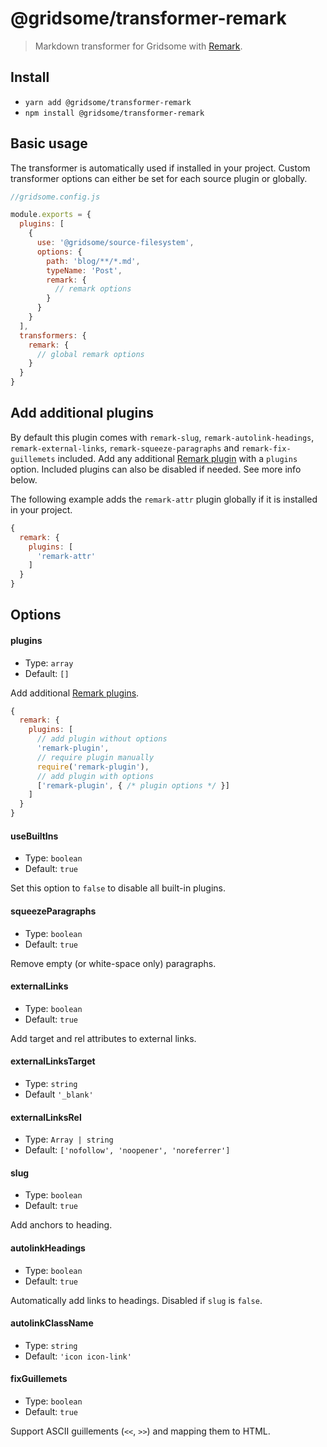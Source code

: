 # @gridsome/transformer-remark

> Markdown transformer for Gridsome with [Remark](https://remark.js.org/).

## Install

- `yarn add @gridsome/transformer-remark`
- `npm install @gridsome/transformer-remark`

## Basic usage

The transformer is automatically used if installed in your project. Custom transformer options can either be set for each source plugin or globally.

```js
//gridsome.config.js

module.exports = {
  plugins: [
    {
      use: '@gridsome/source-filesystem',
      options: {
        path: 'blog/**/*.md',
        typeName: 'Post',
        remark: {
          // remark options
        }
      }
    }
  ],
  transformers: {
    remark: {
      // global remark options
    }
  }
}
```

## Add additional plugins

By default this plugin comes with `remark-slug`, `remark-autolink-headings`, `remark-external-links`, `remark-squeeze-paragraphs` and `remark-fix-guillemets` included. Add any additional [Remark plugin](https://github.com/remarkjs/remark/blob/master/doc/plugins.md#list-of-plugins) with a `plugins` option. Included plugins can also be disabled if needed. See more info below.

The following example adds the `remark-attr` plugin globally if it is installed in your project.

```js
{
  remark: {
    plugins: [
      'remark-attr'
    ]
  }
}
```

## Options

#### plugins

- Type: `array`
- Default: `[]`

Add additional [Remark plugins](https://github.com/remarkjs/remark/blob/master/doc/plugins.md#list-of-plugins).

```js
{
  remark: {
    plugins: [
      // add plugin without options
      'remark-plugin',
      // require plugin manually
      require('remark-plugin'),
      // add plugin with options
      ['remark-plugin', { /* plugin options */ }]
    ]
  }
}
```

#### useBuiltIns

- Type: `boolean`
- Default: `true`

Set this option to `false` to disable all built-in plugins.

#### squeezeParagraphs

- Type: `boolean`
- Default: `true`

Remove empty (or white-space only) paragraphs.

#### externalLinks

- Type: `boolean`
- Default: `true`

Add target and rel attributes to external links.

#### externalLinksTarget

- Type: `string`
- Default `'_blank'`

#### externalLinksRel

- Type: `Array | string`
- Default: `['nofollow', 'noopener', 'noreferrer']`

#### slug

- Type: `boolean`
- Default: `true`

Add anchors to heading.

#### autolinkHeadings

- Type: `boolean`
- Default: `true`

Automatically add links to headings. Disabled if `slug` is `false`.

#### autolinkClassName

- Type: `string`
- Default: `'icon icon-link'`

#### fixGuillemets

- Type: `boolean`
- Default: `true`

Support ASCII guillements (`<<`, `>>`) and mapping them to HTML.
